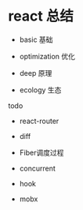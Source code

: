 # react 总结

- basic 基础

- optimization 优化

- deep 原理

- ecology 生态

todo

- react-router

- diff

- Fiber调度过程

- concurrent

- hook

- mobx
